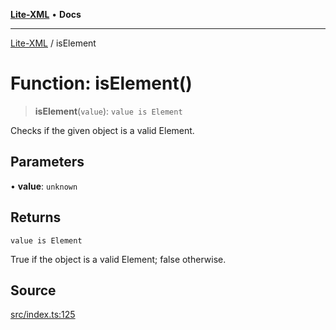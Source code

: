 [**Lite-XML**](../README.md) • **Docs**

***

[Lite-XML](../globals.md) / isElement

# Function: isElement()

> **isElement**(`value`): `value is Element`

Checks if the given object is a valid Element.

## Parameters

• **value**: `unknown`

## Returns

`value is Element`

True if the object is a valid Element; false otherwise.

## Source

[src/index.ts:125](https://github.com/softcraft-development/lite-xml/blob/e544007b3c29688aef3618108e8962fe5df46e13/src/index.ts#L125)
